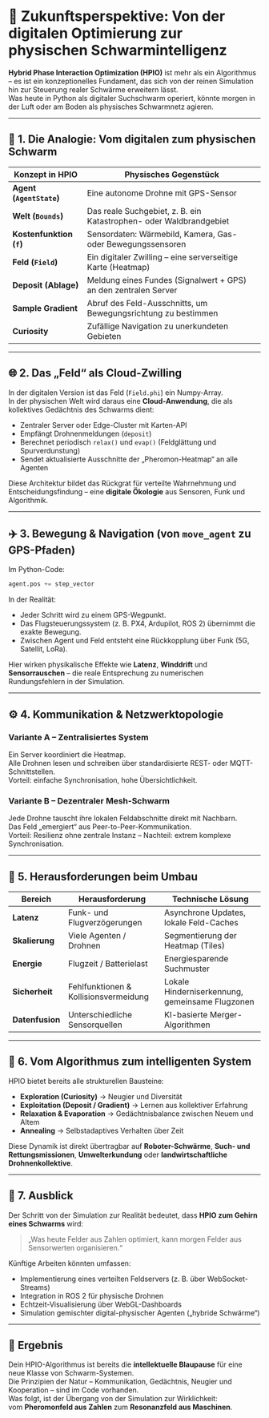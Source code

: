 # 🔭 Zukunftsperspektive: Von der digitalen Optimierung zur physischen Schwarmintelligenz

**Hybrid Phase Interaction Optimization (HPIO)** ist mehr als ein Algorithmus – es ist ein konzeptionelles Fundament, das sich von der reinen Simulation hin zur Steuerung realer Schwärme erweitern lässt.  
Was heute in Python als digitaler Suchschwarm operiert, könnte morgen in der Luft oder am Boden als physisches Schwarmnetz agieren.

---

## 🧬 1. Die Analogie: Vom digitalen zum physischen Schwarm

| Konzept in HPIO | Physisches Gegenstück |
|-----------------|------------------------|
| **Agent (`AgentState`)** | Eine autonome Drohne mit GPS-Sensor |
| **Welt (`Bounds`)** | Das reale Suchgebiet, z. B. ein Katastrophen- oder Waldbrandgebiet |
| **Kostenfunktion (`f`)** | Sensordaten: Wärmebild, Kamera, Gas- oder Bewegungssensoren |
| **Feld (`Field`)** | Ein digitaler Zwilling – eine serverseitige Karte (Heatmap) |
| **Deposit (Ablage)** | Meldung eines Fundes (Signalwert + GPS) an den zentralen Server |
| **Sample Gradient** | Abruf des Feld-Ausschnitts, um Bewegungsrichtung zu bestimmen |
| **Curiosity** | Zufällige Navigation zu unerkundeten Gebieten |

---

## 🌐 2. Das „Feld“ als Cloud-Zwilling

In der digitalen Version ist das Feld (`Field.phi`) ein Numpy-Array.  
In der physischen Welt wird daraus eine **Cloud-Anwendung**, die als kollektives Gedächtnis des Schwarms dient:

- Zentraler Server oder Edge-Cluster mit Karten-API  
- Empfängt Drohnenmeldungen (`deposit`)  
- Berechnet periodisch `relax()` und `evap()` (Feldglättung und Spurverdunstung)  
- Sendet aktualisierte Ausschnitte der „Pheromon-Heatmap“ an alle Agenten  

Diese Architektur bildet das Rückgrat für verteilte Wahrnehmung und Entscheidungsfindung – eine **digitale Ökologie** aus Sensoren, Funk und Algorithmik.

---

## ✈️ 3. Bewegung & Navigation (von `move_agent` zu GPS-Pfaden)

Im Python-Code:
```python
agent.pos += step_vector
```

In der Realität:
- Jeder Schritt wird zu einem GPS-Wegpunkt.  
- Das Flugsteuerungssystem (z. B. PX4, Ardupilot, ROS 2) übernimmt die exakte Bewegung.  
- Zwischen Agent und Feld entsteht eine Rückkopplung über Funk (5G, Satellit, LoRa).  

Hier wirken physikalische Effekte wie **Latenz**, **Winddrift** und **Sensorrauschen** – die reale Entsprechung zu numerischen Rundungsfehlern in der Simulation.

---

## ⚙️ 4. Kommunikation & Netzwerktopologie

### Variante A – Zentralisiertes System
Ein Server koordiniert die Heatmap.  
Alle Drohnen lesen und schreiben über standardisierte REST- oder MQTT-Schnittstellen.  
Vorteil: einfache Synchronisation, hohe Übersichtlichkeit.

### Variante B – Dezentraler Mesh-Schwarm
Jede Drohne tauscht ihre lokalen Feldabschnitte direkt mit Nachbarn.  
Das Feld „emergiert“ aus Peer-to-Peer-Kommunikation.  
Vorteil: Resilienz ohne zentrale Instanz – Nachteil: extrem komplexe Synchronisation.

---

## 🔧 5. Herausforderungen beim Umbau

| Bereich | Herausforderung | Technische Lösung |
|----------|-----------------|-------------------|
| **Latenz** | Funk- und Flugverzögerungen | Asynchrone Updates, lokale Feld-Caches |
| **Skalierung** | Viele Agenten / Drohnen | Segmentierung der Heatmap (Tiles) |
| **Energie** | Flugzeit / Batterielast | Energiesparende Suchmuster |
| **Sicherheit** | Fehlfunktionen & Kollisionsvermeidung | Lokale Hinderniserkennung, gemeinsame Flugzonen |
| **Datenfusion** | Unterschiedliche Sensorquellen | KI-basierte Merger-Algorithmen |

---

## 🧠 6. Vom Algorithmus zum intelligenten System

HPIO bietet bereits alle strukturellen Bausteine:

- **Exploration (Curiosity)** → Neugier und Diversität  
- **Exploitation (Deposit / Gradient)** → Lernen aus kollektiver Erfahrung  
- **Relaxation & Evaporation** → Gedächtnisbalance zwischen Neuem und Altem  
- **Annealing** → Selbstadaptives Verhalten über Zeit  

Diese Dynamik ist direkt übertragbar auf **Roboter-Schwärme**, **Such- und Rettungsmissionen**, **Umwelterkundung** oder **landwirtschaftliche Drohnenkollektive**.

---

## 🚀 7. Ausblick

Der Schritt von der Simulation zur Realität bedeutet, dass **HPIO zum Gehirn eines Schwarms** wird:

> „Was heute Felder aus Zahlen optimiert, kann morgen Felder aus Sensorwerten organisieren.“  

Künftige Arbeiten könnten umfassen:

- Implementierung eines verteilten Feldservers (z. B. über WebSocket-Streams)  
- Integration in ROS 2 für physische Drohnen  
- Echtzeit-Visualisierung über WebGL-Dashboards  
- Simulation gemischter digital-physischer Agenten („hybride Schwärme“)  

---

## 🌟 Ergebnis

Dein HPIO-Algorithmus ist bereits die **intellektuelle Blaupause** für eine neue Klasse von Schwarm-Systemen.  
Die Prinzipien der Natur – Kommunikation, Gedächtnis, Neugier und Kooperation – sind im Code vorhanden.  
Was folgt, ist der Übergang von der Simulation zur Wirklichkeit:  
vom **Pheromonfeld aus Zahlen** zum **Resonanzfeld aus Maschinen**.
